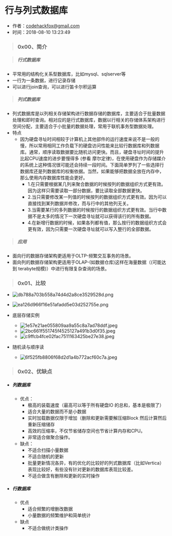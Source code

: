 # 行与列式数据库

- 作者：codehackfox@gmail.com
- 时间：2018-08-10 13:23:49


> ### 0x00、简介

> ##### 行式数据库

- 平常用的结构化关系型数据库，比如mysql、sqlserver等
- 一行为一条数据，进行记录存储
- 可以进行join查询，可以进行笛卡尔积运算

> ##### 列式数据库
- 列式数据库是以列相关存储架构进行数据存储的数据库，主要适合于批量数据处理和即时查询。相对应的是行式数据库，数据以行相关的存储体系架构进行空间分配，主要适合于小批量的数据处理，常用于联机事务型数据处理。
- 特点
    - 因为硬盘寻址时间相较于计算机上其他部件的运行速度来说不是一般的慢，所以常用相同工作负载下的硬盘访问性能来比较行数据库和列数据库。通常，顺序读取数据要比随机访问更快。而且，硬盘寻址时间的提升比起CPU速度的进步要慢得多 (参看 摩尔定律)，在使用硬盘作为存储媒介的系统上这种情况很可能还会持续一段时间。下面简单罗列了一些选择行数据库还是列数据库的权衡依据。当然，如果能够把数据全放在内存中，那么使用内存数据库性能会更好。
        - 1.在只需要根据某几列来聚合数据的时候按列的数据组织方式更有效。因为这样只需要读取一部分数据，要比读取全部数据更快。
        - 2.当只需要修改某一列值的时候按列的数据组织方式更有效。因为可以直接找到某列数据并修改，而与行中的其他列无关。
        - 3.当需要某行的多列数据的时候按行的数据组织方式更有效。当行中数据不是太多的情况下一次硬盘寻址就可以获得该行的所有数据。
        - 4.在新增行数据的时候，如果各列都有值，那么按行的数据组织方式会更有效，因为只需要一次硬盘寻址就可以写入整行的全部数据。

> ##### 应用

- 面向行的数据存储架构更适用于OLTP-频繁交互事务的场景。
- 面向列的数据存储架构更适用于OLAP-(如数据仓库)这样在海量数据（(可能达到 terabyte规模)）中进行有限复杂查询的场景。

> ### 0x01、比较

- ![db788a703b558a74d4d2a8ce3529528d.png](evernotecid://E62A088B-AD42-4A98-B548-75BFC62A59C2/appyinxiangcom/19062149/ENResource/p7016)
- ![ea126d966f16e51afadd5e03d252755e.png](evernotecid://E62A088B-AD42-4A98-B548-75BFC62A59C2/appyinxiangcom/19062149/ENResource/p7017)

- 底层存储实例
    - ![1e57e21ae055809aa9a55c8a7ad78ddf.jpeg](evernotecid://E62A088B-AD42-4A98-B548-75BFC62A59C2/appyinxiangcom/19062149/ENResource/p7018)
    - ![2bc661f551745f4525127a491b3d0f35.jpeg](evernotecid://E62A088B-AD42-4A98-B548-75BFC62A59C2/appyinxiangcom/19062149/ENResource/p7019)
    - ![c9ffcb4fce02fac7511163425be27e38.jpeg](evernotecid://E62A088B-AD42-4A98-B548-75BFC62A59C2/appyinxiangcom/19062149/ENResource/p7020)
- 随机读与顺序读
    - ![6f525fb8806f68d2d1a4b772acf60c7a.jpeg](evernotecid://E62A088B-AD42-4A98-B548-75BFC62A59C2/appyinxiangcom/19062149/ENResource/p7021)

> ### 0x02、优缺点

- ##### 列数据库
    - 优点：
        * 极高的装载速度（最高可以等于所有硬盘IO 的总和，基本是极限了）
        * 适合大量的数据而不是小数据
        * 实时加载数据仅限于增加（删除和更新需要解压缩Block 然后计算然后重新压缩储存
        * 高效的压缩率，不仅节省储存空间也节省计算内存和CPU。
        * 非常适合做聚合操作。
    - 缺点：
        * 不适合扫描小量数据
        * 不适合随机的更新
        * 批量更新情况各异，有的优化的比较好的列式数据库（比如Vertica）表现比较好，有些没有针对更新的数据库表现比较差。
        * 不适合做含有删除和更新的实时操作
- ##### 行数据库
    - 优点
        * 适合频繁的增删改数据
        * 小量数据的频繁维护和简单统计
    - 缺点
        * 不适合做统计类操作 

